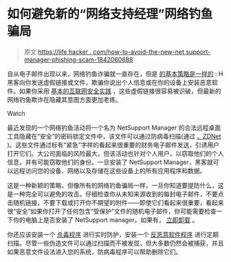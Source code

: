 # 如何避免新的“网络支持经理”网络钓鱼骗局

> 原文:[https://life hacker . com/how-to-avoid-the-new-net support-manager-phishing-scam-1842060688](https://lifehacker.com/how-to-avoid-the-new-netsupport-manager-phishing-scam-1842060688)

自从电子邮件出现以来，网络钓鱼诈骗就一直存在，但是 [的基本策略是一样的](https://lifehacker.com/modern-phishing-attempts-look-more-legit-but-the-metho-1794914817) : H 黑客向你发送虚假链接或文件，欺骗你说出个人信息或在你的设备上安装恶意软件。如果你采用 [基本的互联网安全实践](https://lifehacker.com/the-complete-guide-to-avoiding-online-scams-for-your-l-5420356) ，这些虚假链接很容易被识破，但最新的网络钓鱼欺诈在隐藏其意图方面更加老练。

Watch

最近发现的一个网络钓鱼活动将一个名为 NetSupport Manager 的合法远程桌面工具隐藏在“安全”的密码锁定文件中，该文件可以通过防病毒扫描(通过 [、ZDNet](https://www.zdnet.com/article/this-phishing-email-contains-a-password-protected-file-dont-open-it/) )。这些文件通过标有“紧急”字样的看起来很重要的财务电子邮件发送，引诱用户打开它们。大公司面临的风险最大，但该活动也针对个人用户，以窃取他们的个人信息，并有可能窃取他们的身份。一旦安装了 NetSupport Manager，黑客就可以远程访问您的设备、网络以及存储在这些设备上的所有应用程序和数据。

这是一种新颖的策略，但像所有的网络钓鱼骗局一样，一旦你知道要提防什么，这是一种完全可以避免的攻击。仔细检查你从未知来源收到的每封电子邮件，不要点击随机链接，不要下载或打开你不期望的附件——即使它们看起来很重要，看起来很“安全”如果你打开了任何包含“受保护”文件的随机电子邮件，你可能需要检查一下你的电脑上是否安装了 NetSupport manager。如果有， [立即卸载](https://lifehacker.com/how-to-uninstall-a-program-from-your-computer-5827175) 。

你还应该安装一个 [杀毒程序](https://lifehacker.com/tag/anti-virus) 进行实时防护，安装一个 [反恶意软件程序](https://lifehacker.com/use-these-antivirus-and-anti-malware-apps-instead-of-av-1841264690) 进行定期扫描。尽管一些伪造文件可以通过扫描而不被发现，但大多数仍然会被捕获，并且如果恶意文件设法进入您的系统，防病毒程序可以帮助删除它们。